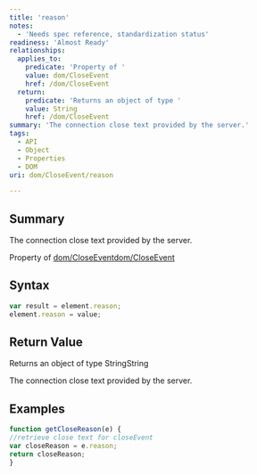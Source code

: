 ```yaml
---
title: 'reason'
notes:
  - 'Needs spec reference, standardization status'
readiness: 'Almost Ready'
relationships:
  applies_to:
    predicate: 'Property of '
    value: dom/CloseEvent
    href: /dom/CloseEvent
  return:
    predicate: 'Returns an object of type '
    value: String
    href: /dom/CloseEvent
summary: 'The connection close text provided by the server.'
tags:
  - API
  - Object
  - Properties
  - DOM
uri: dom/CloseEvent/reason

---
```

## Summary

The connection close text provided by the server.

Property of [dom/CloseEvent](/dom/CloseEvent)[dom/CloseEvent](/dom/CloseEvent)

## Syntax

``` js
var result = element.reason;
element.reason = value;
```

## Return Value

Returns an object of type StringString

The connection close text provided by the server.

## Examples

``` js
function getCloseReason(e) {
//retrieve close text for closeEvent
var closeReason = e.reason;
return closeReason;
}
```

